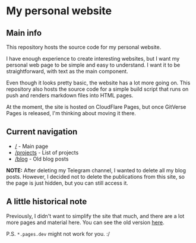 # My personal website

## Main info

This repository hosts the source code for my personal website.

I have enough experience to create interesting websites, but I want my personal web page to be simple and easy to understand. I want it to be straightforward, with text as the main component.

Even though it looks pretty basic, the website has a lot more going on. This repository also hosts the source code for a simple build script that runs on push and renders markdown files into HTML pages.

At the moment, the site is hosted on CloudFlare Pages, but once GitVerse Pages is released, I'm thinking about moving it there.

## Current navigation

- [/](https://arbuz.icu/) - Main page
- [/projects](https://arbuz.icu/projects) - List of projects
- [/blog](https://arbuz.icu/blog) - Old blog posts

**NOTE:** After deleting my Telegram channel, I wanted to delete all my blog posts. However, I decided not to delete the publications from this site, so the page is just hidden, but you can still access it. 

## A little historical note

Previously, I didn't want to simplify the site that much, and there are a lot more pages and material here. You can see the old version [here](https://41ecb9be.arbuzicu.pages.dev/).

P.S. `*.pages.dev` might not work for you. :/
